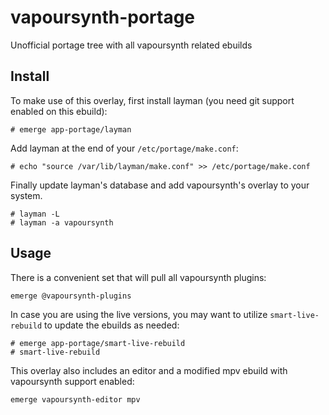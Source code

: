# vapoursynth-portage
Unofficial portage tree with all vapoursynth related ebuilds

Install
-------
To make use of this overlay, first install layman (you need git support enabled on this ebuild):
```
# emerge app-portage/layman
```
Add layman at the end of your ```/etc/portage/make.conf```:
```
# echo "source /var/lib/layman/make.conf" >> /etc/portage/make.conf
```
Finally update layman's database and add vapoursynth's overlay to your system.
```
# layman -L
# layman -a vapoursynth
```

Usage
-----
There is a convenient set that will pull all vapoursynth plugins:
```
emerge @vapoursynth-plugins
```
In case you are using the live versions, you may want to utilize ```smart-live-rebuild``` to update the ebuilds as needed:
```
# emerge app-portage/smart-live-rebuild
# smart-live-rebuild
```
This overlay also includes an editor and a modified mpv ebuild with vapoursynth support enabled:
```
emerge vapoursynth-editor mpv
```
